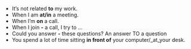 - It’s not related __to__ my work.
- When I am __at/in__ a meeting.
- When I’m __on__ a call.
- When I join __-__ a call, I try to …
- Could you answer __-__ these questions?    An answer TO a question
- You spend a lot of time sitting __in front of__ your computer/_at_your desk.